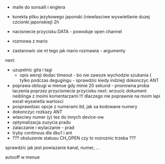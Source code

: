 - maile do sonsalli i englera
- korekta pliku jezykowego japonski (niewlasciwe wyswietlanie duzej czcionki japonskiej) 2h
- nacisniecie przycisku DATA - powoduje open channel
- rozmowa z mario


- zastanowic sie nt tego jak mario rozmawia - argumenty

next:
- uzupelnic gita i tagi
	- opis wersji
dodac timeout - bo nie zawsze wychodzie szukania ( tylko podczas degugingu - sprawdzic kiedy indziej)
dokonczyc ANT
- poprawa oblsugi w menue gdy  minie 20 sekund - pnonowna proba laczenia poprzez przycisniecie przycisku
next:
wrzucic dokument neiblinga z moimi komentarzami
!!! dlaczego nie poprawnie na moim lapi excel wyswietla wartosci
- posprawdzac opcje z numerami itd, jak sa kodowane numery
- dokonczyc rozkazy ANT
- wlasciwy numer (y) tez do innych device-ow
- optymalizacja zuzycia pradu
- zalaczanie i wylaczanie - prad
- tryby continous dla dku1 i ant
-  ??? obsluzenie statusu CH_OPEN czy to rozroznic trzeba ???

sprawdzic jak jest powiazanie kanal, numer, ...

 autooff w menue
